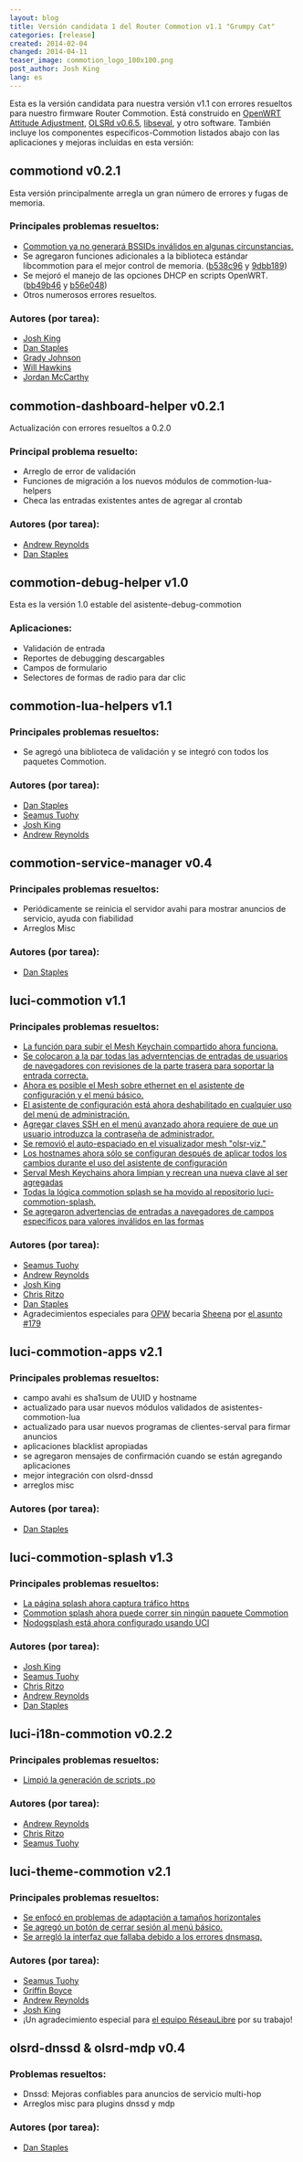 ```yaml
---
layout: blog
title: Versión candidata 1 del Router Commotion v1.1 "Grumpy Cat" 
categories: [release]
created: 2014-02-04
changed: 2014-04-11
teaser_image: commotion_logo_100x100.png
post_author: Josh King
lang: es
---
```

Esta es la versión candidata para nuestra versión v1.1 con errores resueltos para nuestro firmware Router Commotion. Está construido en <a href="https://openwrt.org/">OpenWRT Attitude Adjustment</a>, <a href="http://olsr.org/">OLSRd v0.6.5</a>, <a href="http://www.servalproject.org/">libseval</a>, y otro software. También incluye los componentes específicos-Commotion listados abajo con las aplicaciones y mejoras incluidas en esta versión:<!--more-->

## commotiond v0.2.1
Esta versión principalmente arregla un gran número de errores y fugas de memoria.

### Principales problemas resueltos:
<ul>
<li><a href="https://github.com/opentechinstitute/commotiond/issues/83">Commotion ya no generará BSSIDs inválidos en algunas circunstancias.</a></li>
<li>Se agregaron funciones adicionales a la biblioteca estándar libcommotion para el mejor control de memoria. (<a href="https://github.com/opentechinstitute/commotiond/commit/b538c96">b538c96</a> y <a href="https://github.com/opentechinstitute/commotiond/commit/9dbb189">9dbb189</a>)</li>
<li>Se mejoró el manejo de las opciones DHCP en scripts OpenWRT. (<a href="https://github.com/opentechinstitute/commotiond/commit/bb49b46">bb49b46</a> y <a href="https://github.com/opentechinstitute/commotiond/commit/b563048">b56e048</a>)</li>
<li>Otros numerosos errores resueltos.</li>
</ul>

### Autores (por tarea):
<ul>
<li><a href="https://github.com/jheretic">Josh King</a></li>
<li><a href="https://github.com/dismantl">Dan Staples</a></li>
<li><a href="https://github.com/gradyoti">Grady Johnson</a></li>
<li><a href="https://github.com/hawkinsnaf">Will Hawkins</a></li>
<li><a href="https://github.com/technosopher">Jordan McCarthy</a></li>
</ul>

## commotion-dashboard-helper v0.2.1
Actualización con errores resueltos a 0.2.0

### Principal problema resuelto:
<ul>
<li>Arreglo de error de validación</li>
<li>Funciones de migración a los nuevos módulos de commotion-lua-helpers</li>
<li>Checa las entradas existentes antes de agregar al crontab</li>
</ul>

### Autores (por tarea):
<ul>
<li><a href="https://github.com/areynold">Andrew Reynolds</a></li>
<li><a href="https://github.com/dismantl">Dan Staples</a></li>
</ul>

## commotion-debug-helper v1.0
Esta es la versión 1.0 estable del asistente-debug-commotion

### Aplicaciones:
<ul>
<li>Validación de entrada</li>
<li>Reportes de debugging descargables</li>
<li>Campos de formulario</li>
<li>Selectores de formas de radio para dar clic</li>
</ul>

## commotion-lua-helpers v1.1

### Principales problemas resueltos:
<ul>
<li>Se agregó una biblioteca de validación y se integró con todos los paquetes Commotion.</li>
</ul>

### Autores (por tarea):
<ul>
<li><a href="https://github.com/dismantl">Dan Staples</a></li>
<li><a href="https://github.com/elationfoundation">Seamus Tuohy</a></li>
<li><a href="https://github.com/jheretic">Josh King</a></li>
<li><a href="https://github.com/areynold">Andrew Reynolds</a></li>
</ul>

## commotion-service-manager v0.4

### Principales problemas resueltos:
<ul>
<li>
Periódicamente se reinicia el servidor avahi para mostrar anuncios de servicio, ayuda con fiabilidad</li>
<li>Arreglos Misc</li>
</ul>

### Autores (por tarea):
<ul>
<li><a href="https://github.com/dismantl">Dan Staples</a></li>
</ul>

## luci-commotion v1.1

### Principales problemas resueltos:
<ul>
<li><a href="https://github.com/opentechinstitute/luci-commotion/issues/148">La función para subir el Mesh Keychain compartido ahora funciona.</a></li>
<li><a href="https://github.com/opentechinstitute/luci-commotion/issues/144">Se colocaron a la par todas las adverntencias de entradas de usuarios de navegadores con revisiones de la parte trasera para soportar la entrada correcta.</a></li>
<li><a href="https://github.com/opentechinstitute/luci-commotion/issues/150">Ahora es posible el Mesh sobre ethernet en el asistente de configuración y el menú básico.</a></li>
<li><a href="https://github.com/opentechinstitute/luci-commotion/issues/143">El asistente de configuración está ahora deshabilitado en cualquier uso del menú de administración.</a></li>
<li><a href="https://github.com/opentechinstitute/luci-commotion/issues/170">Agregar claves SSH en el menú avanzado ahora requiere de que un usuario introduzca la contraseña de administrador.</a></li>
<li><a href="https://github.com/opentechinstitute/luci-commotion/issues/187">Se removió el auto-espaciado en el visualizador mesh "olsr-viz."</a></li>
<li><a href="https://github.com/opentechinstitute/luci-commotion/issues/180">Los hostnames ahora sólo se configuran después de aplicar todos los cambios durante el uso del asistente de configuración</a></li>
<li><a href="https://github.com/opentechinstitute/luci-commotion/issues/172">Serval Mesh Keychains ahora limpian y recrean una nueva clave al ser agregadas</a></li>
<li><a href="https://github.com/opentechinstitute/luci-commotion/pull/195">Todas la lógica commotion splash se ha movido al repositorio luci-commotion-splash.</a></li>
<li><a href="https://github.com/opentechinstitute/luci-commotion/issues/179">Se agregaron advertencias de entradas a navegadores de campos específicos para valores inválidos en las formas</a></li>
</ul>

### Autores (por tarea):
<ul>
<li><a href="https://github.com/elationfoundation">Seamus Tuohy</a></li>
<li><a href="https://github.com/areynold">Andrew Reynolds</a></li>
<li><a href="https://github.com/jheretic">Josh King</a></li>
<li><a href="https://github.com/critzo">Chris Ritzo</a></li>
<li><a href="https://github.com/dismantl">Dan Staples</a></li>
<li>Agradecimientos especiales para <a href="https://wiki.gnome.org/OutreachProgramForWomen">OPW</a> becaria <a href="https://github.com/sheenaj">Sheena</a> por <a href="https://github.com/opentechinstitute/luci-commotion/issues/179">el asunto #179</a></li>
</ul>

## luci-commotion-apps v2.1

### Principales problemas resueltos:
<ul>
<li>campo avahi es sha1sum de UUID y hostname</li>
<li>actualizado para usar nuevos módulos validados de asistentes-commotion-lua</li>
<li>actualizado para usar nuevos programas de clientes-serval para firmar anuncios</li>
<li>aplicaciones blacklist apropiadas</li>
<li>se agregaron mensajes de confirmación cuando se están agregando aplicaciones</li>
<li>mejor integración con olsrd-dnssd</li>
<li>arreglos misc</li>
</ul>

### Autores (por tarea):
<ul>
<li><a href="https://github.com/dismantl">Dan Staples</a></li>
</ul>

## luci-commotion-splash v1.3

### Principales problemas resueltos:
<ul>
<li><a href="https://github.com/opentechinstitute/commotion-docs/issues/1">La página splash ahora captura tráfico https</a></li>
<li><a href="https://github.com/opentechinstitute/luci-commotion-splash/pull/10">Commotion splash ahora puede correr sin ningún paquete Commotion</a></li>
<li><a href="https://github.com/opentechinstitute/luci-commotion-splash/pull/26">Nodogsplash está ahora configurado usando UCI</a></li>
</ul>

### Autores (por tarea):
<ul>
<li><a href="https://github.com/jheretic">Josh King</a></li>
<li><a href="https://github.com/elationfoundation">Seamus Tuohy</a></li>
<li><a href="https://github.com/critzo">Chris Ritzo</a></li>
<li><a href="https://github.com/areynold">Andrew Reynolds</a></li>
<li><a href="https://github.com/dismantl">Dan Staples</a></li>
</ul>

## luci-i18n-commotion v0.2.2

### Principales problemas resueltos:
<ul>
<li><a href="https://github.com/opentechinstitute/luci-i18n-commotion/pull/6">Limpió la generación de scripts .po </a></li>
</ul>

### Autores (por tarea):
<ul>
<li><a href="https://github.com/areynold">Andrew Reynolds</a></li>
<li><a href="https://github.com/critzo">Chris Ritzo</a></li>
<li><a href="https://github.com/elationfoundation">Seamus Tuohy</a></li>
</ul>

## luci-theme-commotion v2.1

### Principales problemas resueltos:
<ul>
<li><a href="https://github.com/opentechinstitute/luci-theme-commotion/pull/34">Se enfocó en problemas de adaptación a tamaños horizontales</a></li>
<li><a href="https://github.com/opentechinstitute/luci-theme-commotion/pull/18">Se agregó un botón de cerrar sesión al menú básico.</a></li>
<li><a href="https://github.com/opentechinstitute/luci-theme-commotion/issues/16">Se arregló la interfaz que fallaba debido a los errores dnsmasq.</a></li>
</ul>

### Autores (por tarea):
<ul>
<li><a href="https://github.com/elationfoundation">Seamus Tuohy</a></li>
<li><a href="https://github.com/glamrock">Griffin Boyce</a></li>
<li><a href="https://github.com/areynold">Andrew Reynolds</a></li>
<li><a href="https://github.com/jheretic">Josh King</a></li>
<li>¡Un agradecimiento especial para <a href="http://wiki.reseaulibre.ca/">el equipo RéseauLibre</a> por su trabajo!</li>
</ul>

## olsrd-dnssd & olsrd-mdp v0.4

### Problemas resueltos:
<ul>
<li>Dnssd: Mejoras confiables para anuncios de servicio multi-hop</li>
<li>Arreglos misc para plugins dnssd y mdp</li>
</ul>

### Autores (por tarea):
<ul>
<li><a href="https://github.com/dismantl">Dan Staples</a></li>
</ul>
